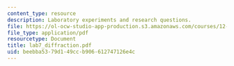 ```yaml
---
content_type: resource
description: Laboratory experiments and research questions.
file: https://ol-ocw-studio-app-production.s3.amazonaws.com/courses/12-108-structure-of-earth-materials-fall-2004/beebba5379d149ccb906612747126e4c_lab7_diffraction.pdf
file_type: application/pdf
resourcetype: Document
title: lab7_diffraction.pdf
uid: beebba53-79d1-49cc-b906-612747126e4c
---
```

